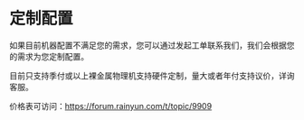 # 定制配置

如果目前机器配置不满足您的需求，您可以通过发起工单联系我们，我们会根据您的需求为您定制配置。

目前只支持季付或以上裸金属物理机支持硬件定制，量大或者年付支持议价，详询客服。

价格表可访问：https://forum.rainyun.com/t/topic/9909